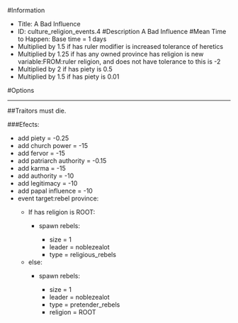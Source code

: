 #Information
 - Title: A Bad Influence
 - ID: culture_religion_events.4
#Description
A Bad Influence
#Mean Time to Happen:
Base time = 1 days
 - Multiplied by 1.5 if has ruler modifier is increased tolerance of heretics
 - Multiplied by 1.25 if has any owned province has religion is new variable:FROM:ruler religion, and does not have tolerance to this is -2
 - Multiplied by 2 if has piety is 0.5
 - Multiplied by 1.5 if has piety is 0.01

#Options

___
##Traitors must die.

###Efects:<ul><li>add piety = -0.25</li><li>add church power = -15</li><li>add fervor = -15</li><li>add patriarch authority = -0.15</li><li>add karma = -15</li><li>add authority = -10</li><li>add legitimacy = -10</li><li>add papal influence = -10</li><li>event target:rebel province:</li><ul><li>If has religion is ROOT:</li><ul><li>spawn rebels:</li><ul><li>size = 1</li><li>leader = noblezealot</li><li>type = religious_rebels</li></ul></ul><li>else:</li><ul><li>spawn rebels:</li><ul><li>size = 1</li><li>leader = noblezealot</li><li>type = pretender_rebels</li><li>religion = ROOT</li></ul></ul></ul></ul>
